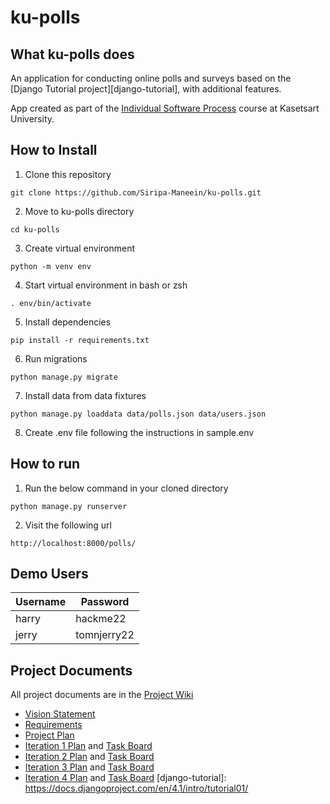 # ku-polls

## What ku-polls does
An application for conducting online polls and surveys based
on the [Django Tutorial project][django-tutorial], with
additional features.

App created as part of the [Individual Software Process](
https://cpske.github.io/ISP) course at Kasetsart University.

## How to Install

1. Clone this repository
```
git clone https://github.com/Siripa-Maneein/ku-polls.git
```
2. Move to ku-polls directory
```
cd ku-polls
```
3. Create virtual environment
```
python -m venv env
```

4. Start virtual environment in bash or zsh
```
. env/bin/activate
```

5. Install dependencies
```
pip install -r requirements.txt
```

6. Run migrations
```
python manage.py migrate
```

7. Install data from data fixtures
```
python manage.py loaddata data/polls.json data/users.json
```

8. Create .env file following the instructions in sample.env


## How to run
1. Run the below command in your cloned directory
```
python manage.py runserver
```

2. Visit the following url
```
http://localhost:8000/polls/
```

## Demo Users
| Username  | Password  |
|-----------|-----------|
|   harry   | hackme22 |
|   jerry   | tomnjerry22 |

## Project Documents

All project documents are in the [Project Wiki](../../wiki/Home)

- [Vision Statement](../../wiki/Vision%20Statement)
- [Requirements](../../wiki/Requirements)
- [Project Plan](../../wiki/Development%20Plan)
- [Iteration 1 Plan](../../wiki/Iteration%201%20Plan) and [Task Board](https://github.com/users/Siripa-Maneein/projects/7/views/1?layout=board) 
- [Iteration 2 Plan](../../wiki/Iteration%202%20Plan) and [Task Board](https://github.com/users/Siripa-Maneein/projects/7/views/5)
- [Iteration 3 Plan](../../wiki/Iteration%203%20Plan) and [Task Board](https://github.com/users/Siripa-Maneein/projects/7/views/7)
- [Iteration 4 Plan](../../wiki/Iteration%204%20Plan) and [Task Board](https://github.com/users/Siripa-Maneein/projects/7/views/8?layout=board)
[django-tutorial]: https://docs.djangoproject.com/en/4.1/intro/tutorial01/

